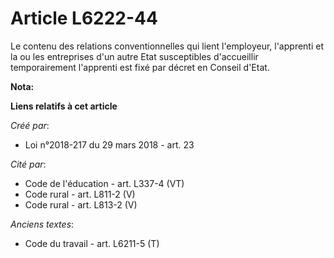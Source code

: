# Article L6222-44

Le contenu des relations conventionnelles qui lient l'employeur, l'apprenti et la ou les entreprises d'un autre Etat
susceptibles d'accueillir temporairement l'apprenti est fixé par décret en Conseil d'Etat.

**Nota:**



**Liens relatifs à cet article**

_Créé par_:

  - Loi n°2018-217 du 29 mars 2018 - art. 23

_Cité par_:

  - Code de l'éducation - art. L337-4 (VT)
  - Code rural - art. L811-2 (V)
  - Code rural - art. L813-2 (V)

_Anciens textes_:

  - Code du travail - art. L6211-5 (T)

